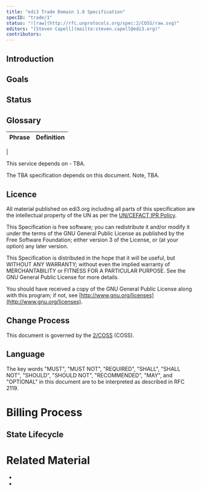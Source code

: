 ```yaml
---
title: "edi3 Trade Domain 1.0 Specification"
specID: "trade/1"
status: "![raw](http://rfc.unprotocols.org/spec:2/COSS/raw.svg)"
editors: "[Steven Capell](mailto:steven.capell@edi3.org)"
contributors: 
---
```


## Introduction



## Goals



## Status



## Glossary

Phrase | Definition
------------ | -------------
|

This service depends on - TBA.

The TBA specification depends on this document. Note, TBA.
 
## Licence

All material published on edi3.org including all parts of this specification are the intellectual property of the UN as per the [UN/CEFACT IPR Policy](https://www.unece.org/fileadmin/DAM/cefact/cf_plenary/plenary12/ECE_TRADE_C_CEFACT_2010_20_Rev2E_UpdatedIPRpolicy.pdf).

This Specification is free software; you can redistribute it and/or modify it under the
terms of the GNU General Public License as published by the Free Software Foundation; 
either version 3 of the License, or (at your option) any later version.

This Specification is distributed in the hope that it will be useful, but WITHOUT ANY
WARRANTY; without even the implied warranty of MERCHANTABILITY or FITNESS FOR A PARTICULAR
PURPOSE. See the GNU General Public License for more details.

You should have received a copy of the GNU General Public License along with this program;
if not, see [http://www.gnu.org/licenses](http://www.gnu.org/licenses).

 
## Change Process

 This document is governed by the [2/COSS](http://rfc.unprotocols.org/spec:2/COSS/) (COSS).

## Language

The key words "MUST", "MUST NOT", "REQUIRED", "SHALL", "SHALL NOT", "SHOULD", "SHOULD NOT", "RECOMMENDED", "MAY", and "OPTIONAL" 
in this document are to be interpreted as described in RFC 2119.

# Billing Process



## State Lifecycle


 
# Related Material

 * 
 * 